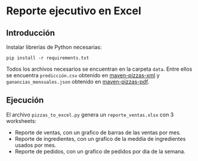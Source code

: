 Reporte ejecutivo en Excel
=================

## Introducción
Instalar librerías de Python necesarias:
```
pip install -r requirements.txt
```
Todos los archivos necesarios se encuentran en la carpeta `data`. Entre ellos se encuentra ```predicción.csv``` obtenido en 
[maven-pizzas-xml](https://github.com/pepert03/maven-pizzas-xml) y ```ganancias_mensuales.json``` obtenido en [maven-pizzas-pdf](https://github.com/pepert03/maven-pizzas-pdf).

## Ejecución
El archivo ```pizzas_to_excel.py``` genera un ```reporte_ventas.xlsx``` con 3 worksheets:
* Reporte de ventas, con un grafico de barras de las ventas por mes.
* Reporte de ingredientes, con un grafico de la meddia de ingredientes usados por mes.
* Reporte de pedidos, con un grafico de pedidos por dia de la semana.